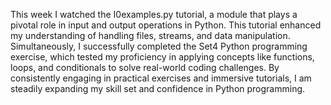 This week I watched the I0examples.py tutorial, a module that plays a pivotal role in input and output operations in Python. This tutorial enhanced my understanding of handling files, streams, and data manipulation. Simultaneously, I successfully completed the Set4 Python programming exercise, which tested my proficiency in applying concepts like functions, loops, and conditionals to solve real-world coding challenges. By consistently engaging in practical exercises and immersive tutorials, I am steadily expanding my skill set and confidence in Python programming.